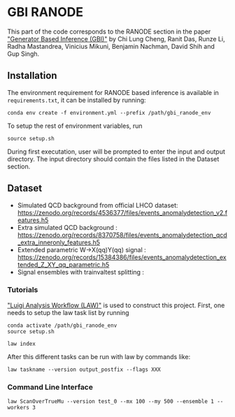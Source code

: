 # GBI RANODE

This part of the code corresponds to the RANODE section in the paper ["Generator Based Inference (GBI)"](https://arxiv.org/abs/2405.08889) by Chi Lung Cheng, Ranit Das, Runze Li, Radha Mastandrea, Vinicius Mikuni, Benjamin Nachman, David Shih and Gup Singh.

## Installation

The environment requirement for RANODE based inference is available in `requirements.txt`, it can be installed by running:

```
conda env create -f environment.yml --prefix /path/gbi_ranode_env
```

To setup the rest of environment variables, run

```
source setup.sh
```

During first executation, user will be prompted to enter the input and output directory. The input directory should contain the files listed in the Dataset section.

## Dataset

- Simulated QCD background from official LHCO dataset: https://zenodo.org/records/4536377/files/events_anomalydetection_v2.features.h5
- Extra simulated QCD background : https://zenodo.org/records/8370758/files/events_anomalydetection_qcd_extra_inneronly_features.h5
- Extended parametric W->X(qq)Y(qq) signal : https://zenodo.org/records/15384386/files/events_anomalydetection_extended_Z_XY_qq_parametric.h5
- Signal ensembles with trainvaltest splitting :


### Tutorials

["Luigi Analysis Workflow (LAW)"](https://github.com/riga/law) is used to construct this project. First, one needs to setup the law task list by running
```
conda activate /path/gbi_ranode_env
source setup.sh

law index
```

After this different tasks can be run with law by commands like:

```
law taskname --version output_postfix --flags XXX
```

### Command Line Interface

```
law ScanOverTrueMu --version test_0 --mx 100 --my 500 --ensemble 1 --workers 3
```


